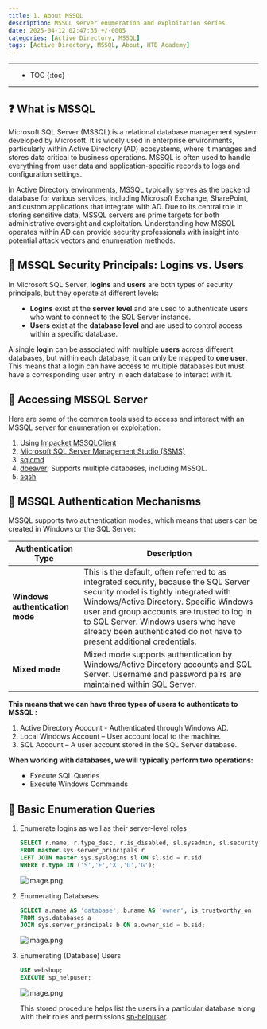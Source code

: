 ```yaml
---
title: 1. About MSSQL
description: MSSQL server enumeration and exploitation series 
date: 2025-04-12 02:47:35 +/-0005
categories: [Active Directory, MSSQL]
tags: [Active Directory, MSSQL, About, HTB Academy]
---
```

<style>
  details {
    margin: 20px 0;
  }

  summary {
    font-weight: bold;
    cursor: pointer;
  }

  summary:hover {
    color: #007BFF;
  }

  ul {
    margin-left: 20px;
  }
</style>
---
* TOC
{:toc}

---

## ❓ What is MSSQL 

Microsoft SQL Server (MSSQL) is a relational database management system developed by Microsoft. It is widely used in enterprise environments, particularly within Active Directory (AD) ecosystems, where it manages and stores data critical to business operations. MSSQL is often used to handle everything from user data and application-specific records to logs and configuration settings.

In Active Directory environments, MSSQL typically serves as the backend database for various services, including Microsoft Exchange, SharePoint, and custom applications that integrate with AD. Due to its central role in storing sensitive data, MSSQL servers are prime targets for both administrative oversight and exploitation. Understanding how MSSQL operates within AD can provide security professionals with insight into potential attack vectors and enumeration methods.

## 🔑 MSSQL Security Principals: Logins vs. Users


In Microsoft SQL Server, **logins** and **users** are both types of security principals, but they operate at different levels:

- **Logins** exist at the **server level** and are used to authenticate users who want to connect to the SQL Server instance.
- **Users** exist at the **database level** and are used to control access within a specific database.

A single **login** can be associated with multiple **users** across different databases, but within each database, it can only be mapped to **one user**. This means that a login can have access to multiple databases but must have a corresponding user entry in each database to interact with it.

## 📡 Accessing MSSQL Server
Here are some of the common tools used to access and interact with an MSSQL server for enumeration or exploitation:


1. Using [Impacket MSSQLClient](https://github.com/fortra/impacket/blob/master/examples/mssqlclient.py)
2. [Microsoft SQL Server Management Studio (SSMS)](https://learn.microsoft.com/en-us/ssms/download-sql-server-management-studio-ssms?view=sql-server-ver16)
3. [sqlcmd](https://learn.microsoft.com/en-us/sql/tools/sqlcmd/sqlcmd-utility?view=sql-server-ver16&tabs=go%2Clinux&pivots=cs1-bash)
4. [dbeaver](https://dbeaver.io/); Supports multiple databases, including MSSQL.
5. [sqsh](https://github.com/vonloxley/sqsh)

## 🔐 MSSQL Authentication Mechanisms

MSSQL supports two authentication modes, which means that users can be created in Windows or the SQL Server:

| **Authentication Type** | **Description** |
| --- | --- |
| **Windows authentication mode** | This is the default, often referred to as integrated security, because the SQL Server security model is tightly integrated with Windows/Active Directory. Specific Windows user and group accounts are trusted to log in to SQL Server. Windows users who have already been authenticated do not have to present additional credentials. |
| **Mixed mode** | Mixed mode supports authentication by Windows/Active Directory accounts and SQL Server. Username and password pairs are maintained within SQL Server. |

**This means that we can have three types of users to authenticate to MSSQL :**
1. Active Directory Account - Authenticated through Windows AD.
2. Local Windows Account – User account local to the machine.
3. SQL Account – A user account stored in the SQL Server database.

**When working with databases, we will typically perform two operations:**

- Execute SQL Queries
- Execute Windows Commands

## 🧾 Basic Enumeration Queries

1. Enumerate logins as well as their server-level roles

    ```sql
    SELECT r.name, r.type_desc, r.is_disabled, sl.sysadmin, sl.securityadmin, sl.serveradmin, sl.setupadmin, sl.processadmin, sl.diskadmin, sl.dbcreator, sl.bulkadmin 
    FROM master.sys.server_principals r 
    LEFT JOIN master.sys.syslogins sl ON sl.sid = r.sid
    WHERE r.type IN ('S','E','X','U','G');
    ```
    
    ![image.png](https://file.notion.so/f/f/2ab6ea37-5cd9-465e-a988-79fae76207cd/c2b2ba14-ca3f-4b0a-8705-b1e23c0876aa/image.png?table=block&id=1c385370-06ca-807f-9087-dea9ef7d72f0&spaceId=2ab6ea37-5cd9-465e-a988-79fae76207cd&expirationTimestamp=1744516800000&signature=x7eHq7hgV_D1d-_68COAPZ7UPFJH_WmOvhwr-_ct6sk&downloadName=image.png)
    
2. Enumerating Databases
    
    
    ```sql
    SELECT a.name AS 'database', b.name AS 'owner', is_trustworthy_on
    FROM sys.databases a
    JOIN sys.server_principals b ON a.owner_sid = b.sid;
    ```
    
    ![image.png](https://file.notion.so/f/f/2ab6ea37-5cd9-465e-a988-79fae76207cd/f1b7f294-5661-4765-ad98-5e9ba5a4e5ae/image.png?table=block&id=1c385370-06ca-80c4-ac21-d30a814a877f&spaceId=2ab6ea37-5cd9-465e-a988-79fae76207cd&expirationTimestamp=1744516800000&signature=z2A1wkdRQq7l94o6Cvm8U99uDB_dcG4qkV-wUASt7tY&downloadName=image.png)
    
3. Enumerating (Database) Users
    
    
    ```sql
    USE webshop;
    EXECUTE sp_helpuser;
    ```
    
    ![image.png](https://file.notion.so/f/f/2ab6ea37-5cd9-465e-a988-79fae76207cd/d9f843a5-3b0e-44e5-b935-b0a93d2b7b04/image.png?table=block&id=1c385370-06ca-8008-b9a4-dd025d8fd909&spaceId=2ab6ea37-5cd9-465e-a988-79fae76207cd&expirationTimestamp=1744516800000&signature=kfHdWLJ2vOewAcU3O2lbWa_pD86qbNFB681lI4cAbZI&downloadName=image.png)
    
    This stored procedure helps list the users in a particular database along with their roles and permissions [sp-helpuser](ttps://learn.microsoft.com/en-us/sql/relational-databases/system-stored-procedures/sp-helpuser-transact-sql?view=sql-server-ver16).


